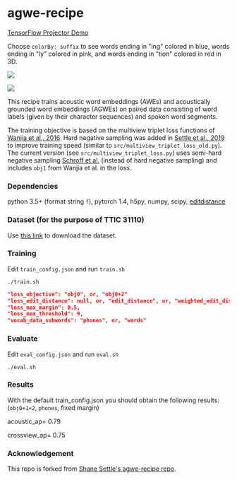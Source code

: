 # agwe-recipe

[TensorFlow Projector Demo](https://projector.tensorflow.org/?config=https://gist.githubusercontent.com/RuolinZheng08/ce93900f4876b63f598becfdc696f190/raw/073a0d87d441c7a58d34d7f21c8fc3c36b4e360e/projector-config.json)

Choose `colorBy: suffix` to see words ending in "ing" colored in blue, words ending in "ly" colored in pink, and words ending in "tion" colored in red in 3D.

![](https://github.com/RuolinZheng08/phonetic-acoustic-word-embeddings/tree/master/misc/suffix.gif)

![](https://github.com/RuolinZheng08/phonetic-acoustic-word-embeddings/tree/master/misc/demo.gif)

This recipe trains acoustic word embeddings (AWEs) and acoustically grounded word embeddings (AGWEs) on paired data
consisting of word labels (given by their character sequences) and spoken word segments.

The training objective is based on the multiview triplet loss functions
of [Wanjia et al., 2016](https://arxiv.org/pdf/1611.04496.pdf).
Hard negative sampling was added in [Settle et al., 2019](https://arxiv.org/pdf/1903.12306.pdf) to improve
training speed (similar to `src/multiview_triplet_loss_old.py`). The current version (see `src/multiview_triplet_loss.py`) uses semi-hard negative sampling [Schroff et al.](https://arxiv.org/pdf/1503.03832.pdf) (instead of hard negative sampling) and includes `obj1` from Wanjia et al. in the loss.

### Dependencies
python 3.5+ (format string `f`), pytorch 1.4, h5py, numpy, scipy, [editdistance](https://github.com/roy-ht/editdistance/tree/master/editdistance)

### Dataset (for the purpose of TTIC 31110)
Use [this link](https://forms.gle/EGuaYYW72bzs4KbK8) to download the dataset.

### Training

Edit `train_config.json` and run `train.sh`
```
./train.sh
```
```json
"loss_objective": "obj0", or, "obj0+2"
"loss_edit_distance": null, or, "edit_distance", or, "weighted_edit_distance",
"loss_max_margin": 0.5,
"loss_max_threshold": 9,
"vocab_data_subwords": "phones", or, "words"
```

### Evaluate
Edit `eval_config.json` and run `eval.sh`
```
./eval.sh
```

### Results
With the default train_config.json you should obtain the following results: (`obj0+1+2`, `phones`, fixed margin)

acoustic_ap= 0.79

crossview_ap= 0.75

### Acknowledgement

This repo is forked from [Shane Settle's agwe-recipe repo](https://github.com/shane-settle/agwe-recipe).

